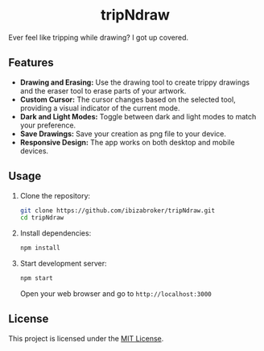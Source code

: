 <h1 align="center">
  <br>
    tripNdraw
  <br>
</h1>

Ever feel like tripping while drawing? I got up covered.

## Features

- **Drawing and Erasing:** Use the drawing tool to create trippy drawings and the eraser tool to erase parts of your artwork.
- **Custom Cursor:** The cursor changes based on the selected tool, providing a visual indicator of the current mode.
- **Dark and Light Modes:** Toggle between dark and light modes to match your preference.
- **Save Drawings:** Save your creation as png file to your device.
- **Responsive Design:** The app works on both desktop and mobile devices.

## Usage

1. Clone the repository:

   ```bash
   git clone https://github.com/ibizabroker/tripNdraw.git
   cd tripNdraw
   ```
2. Install dependencies:

    ```bash
    npm install
    ```
3. Start development server:

    ```bash
    npm start
    ```
    Open your web browser and go to `http://localhost:3000`

## License
This project is licensed under the [MIT License](LICENSE).